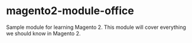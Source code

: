 # magento2-module-office
Sample module for learning Magento 2. This module will cover everything we should know in Magento 2.
